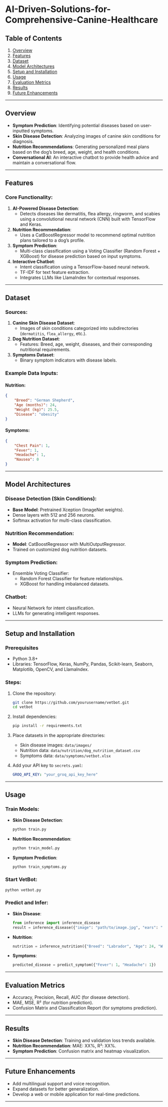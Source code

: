 # AI-Driven-Solutions-for-Comprehensive-Canine-Healthcare

## Table of Contents

1. [Overview](#overview)
2. [Features](#features)
3. [Dataset](#dataset)
4. [Model Architectures](#model-architectures)
5. [Setup and Installation](#setup-and-installation)
6. [Usage](#usage)
7. [Evaluation Metrics](#evaluation-metrics)
8. [Results](#results)
9. [Future Enhancements](#future-enhancements)
   
---

## Overview

- **Symptom Prediction**: Identifying potential diseases based on user-inputted symptoms.
- **Skin Disease Detection**: Analyzing images of canine skin conditions for diagnosis.
- **Nutrition Recommendations**: Generating personalized meal plans based on the dog’s breed, age, weight, and health conditions.
- **Conversational AI**: An interactive chatbot to provide health advice and maintain a conversational flow.

---

## Features

### Core Functionality:
1. **AI-Powered Disease Detection**:
   - Detects diseases like dermatitis, flea allergy, ringworm, and scabies using a convolutional neural network (CNN) built with TensorFlow and Keras.
2. **Nutrition Recommendation**:
   - Uses a CatBoostRegressor model to recommend optimal nutrition plans tailored to a dog’s profile.
3. **Symptom Prediction**:
   - Multi-class classification using a Voting Classifier (Random Forest + XGBoost) for disease prediction based on input symptoms.
4. **Interactive Chatbot**:
   - Intent classification using a TensorFlow-based neural network.
   - TF-IDF for text feature extraction.
   - Integrates LLMs like LlamaIndex for contextual responses.

---

## Dataset

### Sources:
1. **Canine Skin Disease Dataset**:
   - Images of skin conditions categorized into subdirectories (`dermatitis`, `flea_allergy`, etc.).
2. **Dog Nutrition Dataset**:
   - Features: Breed, age, weight, diseases, and their corresponding nutritional requirements.
3. **Symptoms Dataset**:
   - Binary symptom indicators with disease labels.

### Example Data Inputs:
#### Nutrition:
```json
{
    "Breed": "German Shepherd",
    "Age (months)": 24,
    "Weight (kg)": 25.5,
    "Disease": "obesity"
}
```
#### Symptoms:
```json
{
    "Chest Pain": 1,
    "Fever": 1,
    "Headache": 1,
    "Nausea": 0
}
```

---

## Model Architectures

### Disease Detection (Skin Conditions):
- **Base Model**: Pretrained Xception (ImageNet weights).
- Dense layers with 512 and 256 neurons.
- Softmax activation for multi-class classification.

### Nutrition Recommendation:
- **Model**: CatBoostRegressor with MultiOutputRegressor.
- Trained on customized dog nutrition datasets.

### Symptom Prediction:
- Ensemble Voting Classifier:
  - Random Forest Classifier for feature relationships.
  - XGBoost for handling imbalanced datasets.

### Chatbot:
- Neural Network for intent classification.
- LLMs for generating intelligent responses.

---

## Setup and Installation

### Prerequisites
- Python 3.8+
- Libraries: TensorFlow, Keras, NumPy, Pandas, Scikit-learn, Seaborn, Matplotlib, OpenCV, and LlamaIndex.

### Steps:
1. Clone the repository:
   ```bash
   git clone https://github.com/yourusername/vetbot.git
   cd vetbot
   ```

2. Install dependencies:
   ```bash
   pip install -r requirements.txt
   ```

3. Place datasets in the appropriate directories:
   - Skin disease images: `data/images/`
   - Nutrition data: `data/nutrition/dog_nutrition_dataset.csv`
   - Symptoms data: `data/symptoms/vetbot.xlsx`

4. Add your API key to `secrets.yaml`:
   ```yaml
   GROQ_API_KEY: "your_groq_api_key_here"
   ```

---

## Usage

### Train Models:
- **Skin Disease Detection**:
   ```bash
   python train.py
   ```
- **Nutrition Recommendation**:
   ```bash
   python train_model.py
   ```
- **Symptom Prediction**:
   ```bash
   python train_symptoms.py
   ```

### Start VetBot:
   ```bash
   python vetbot.py
   ```

### Predict and Infer:
- **Skin Disease**:
   ```python
   from inference import inference_disease
   result = inference_disease({"image": "path/to/image.jpg", "ears": "normal"})
   ```
- **Nutrition**:
   ```python
   nutrition = inference_nutrition({"Breed": "Labrador", "Age": 24, "Weight": 25.5})
   ```
- **Symptoms**:
   ```python
   predicted_disease = predict_symptom({"Fever": 1, "Headache": 1})
   ```

---

## Evaluation Metrics

- Accuracy, Precision, Recall, AUC (for disease detection).
- MAE, MSE, R² (for nutrition prediction).
- Confusion Matrix and Classification Report (for symptoms prediction).

---

## Results

- **Skin Disease Detection**: Training and validation loss trends available.
- **Nutrition Recommendation**: MAE: XX%, R²: XX%.
- **Symptom Prediction**: Confusion matrix and heatmap visualization.

---

## Future Enhancements

- Add multilingual support and voice recognition.
- Expand datasets for better generalization.
- Develop a web or mobile application for real-time predictions.

---
